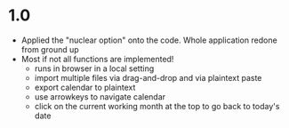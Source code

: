 # 1.0
- Applied the "nuclear option" onto the code. Whole application redone from ground up
- Most if not all functions are implemented!
	- runs in browser in a local setting
	- import multiple files via drag-and-drop and via plaintext paste
	- export calendar to plaintext
	- use arrowkeys to navigate calendar
	- click on the current working month at the top to go back to today's date